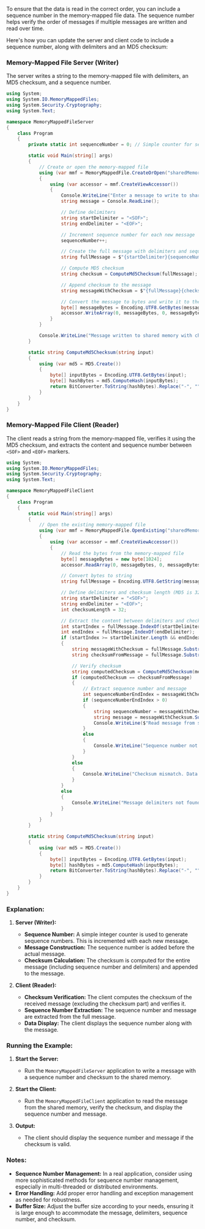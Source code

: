 To ensure that the data is read in the correct order, you can include a sequence number in the memory-mapped file data. The sequence number helps verify the order of messages if multiple messages are written and read over time.

Here's how you can update the server and client code to include a sequence number, along with delimiters and an MD5 checksum:

### Memory-Mapped File Server (Writer)

The server writes a string to the memory-mapped file with delimiters, an MD5 checksum, and a sequence number.

```csharp
using System;
using System.IO.MemoryMappedFiles;
using System.Security.Cryptography;
using System.Text;

namespace MemoryMappedFileServer
{
    class Program
    {
        private static int sequenceNumber = 0; // Simple counter for sequence numbers

        static void Main(string[] args)
        {
            // Create or open the memory-mapped file
            using (var mmf = MemoryMappedFile.CreateOrOpen("sharedMemory", 1024))
            {
                using (var accessor = mmf.CreateViewAccessor())
                {
                    Console.WriteLine("Enter a message to write to shared memory:");
                    string message = Console.ReadLine();

                    // Define delimiters
                    string startDelimiter = "<SOF>";
                    string endDelimiter = "<EOF>";

                    // Increment sequence number for each new message
                    sequenceNumber++;

                    // Create the full message with delimiters and sequence number
                    string fullMessage = $"{startDelimiter}{sequenceNumber}:{message}{endDelimiter}";

                    // Compute MD5 checksum
                    string checksum = ComputeMd5Checksum(fullMessage);

                    // Append checksum to the message
                    string messageWithChecksum = $"{fullMessage}{checksum}";

                    // Convert the message to bytes and write it to the memory-mapped file
                    byte[] messageBytes = Encoding.UTF8.GetBytes(messageWithChecksum);
                    accessor.WriteArray(0, messageBytes, 0, messageBytes.Length);
                }
            }

            Console.WriteLine("Message written to shared memory with checksum and sequence number.");
        }

        static string ComputeMd5Checksum(string input)
        {
            using (var md5 = MD5.Create())
            {
                byte[] inputBytes = Encoding.UTF8.GetBytes(input);
                byte[] hashBytes = md5.ComputeHash(inputBytes);
                return BitConverter.ToString(hashBytes).Replace("-", "").ToLower();
            }
        }
    }
}
```

### Memory-Mapped File Client (Reader)

The client reads a string from the memory-mapped file, verifies it using the MD5 checksum, and extracts the content and sequence number between `<SOF>` and `<EOF>` markers.

```csharp
using System;
using System.IO.MemoryMappedFiles;
using System.Security.Cryptography;
using System.Text;

namespace MemoryMappedFileClient
{
    class Program
    {
        static void Main(string[] args)
        {
            // Open the existing memory-mapped file
            using (var mmf = MemoryMappedFile.OpenExisting("sharedMemory"))
            {
                using (var accessor = mmf.CreateViewAccessor())
                {
                    // Read the bytes from the memory-mapped file
                    byte[] messageBytes = new byte[1024];
                    accessor.ReadArray(0, messageBytes, 0, messageBytes.Length);

                    // Convert bytes to string
                    string fullMessage = Encoding.UTF8.GetString(messageBytes).TrimEnd('\0');

                    // Define delimiters and checksum length (MD5 is 32 hex chars long)
                    string startDelimiter = "<SOF>";
                    string endDelimiter = "<EOF>";
                    int checksumLength = 32;

                    // Extract the content between delimiters and checksum
                    int startIndex = fullMessage.IndexOf(startDelimiter) + startDelimiter.Length;
                    int endIndex = fullMessage.IndexOf(endDelimiter);
                    if (startIndex >= startDelimiter.Length && endIndex > startIndex)
                    {
                        string messageWithChecksum = fullMessage.Substring(startIndex, endIndex - startIndex);
                        string checksumFromMessage = fullMessage.Substring(endIndex + endDelimiter.Length, checksumLength);

                        // Verify checksum
                        string computedChecksum = ComputeMd5Checksum(messageWithChecksum);
                        if (computedChecksum == checksumFromMessage)
                        {
                            // Extract sequence number and message
                            int sequenceNumberEndIndex = messageWithChecksum.IndexOf(':');
                            if (sequenceNumberEndIndex > 0)
                            {
                                string sequenceNumber = messageWithChecksum.Substring(0, sequenceNumberEndIndex);
                                string message = messageWithChecksum.Substring(sequenceNumberEndIndex + 1);
                                Console.WriteLine($"Read message from shared memory: Sequence Number: {sequenceNumber}, Message: {message}");
                            }
                            else
                            {
                                Console.WriteLine("Sequence number not found.");
                            }
                        }
                        else
                        {
                            Console.WriteLine("Checksum mismatch. Data may be corrupted.");
                        }
                    }
                    else
                    {
                        Console.WriteLine("Message delimiters not found.");
                    }
                }
            }
        }

        static string ComputeMd5Checksum(string input)
        {
            using (var md5 = MD5.Create())
            {
                byte[] inputBytes = Encoding.UTF8.GetBytes(input);
                byte[] hashBytes = md5.ComputeHash(inputBytes);
                return BitConverter.ToString(hashBytes).Replace("-", "").ToLower();
            }
        }
    }
}
```

### Explanation:

1. **Server (Writer):**
   - **Sequence Number:** A simple integer counter is used to generate sequence numbers. This is incremented with each new message.
   - **Message Construction:** The sequence number is added before the actual message.
   - **Checksum Calculation:** The checksum is computed for the entire message (including sequence number and delimiters) and appended to the message.

2. **Client (Reader):**
   - **Checksum Verification:** The client computes the checksum of the received message (excluding the checksum part) and verifies it.
   - **Sequence Number Extraction:** The sequence number and message are extracted from the full message.
   - **Data Display:** The client displays the sequence number along with the message.

### Running the Example:

1. **Start the Server:**
   - Run the `MemoryMappedFileServer` application to write a message with a sequence number and checksum to the shared memory.

2. **Start the Client:**
   - Run the `MemoryMappedFileClient` application to read the message from the shared memory, verify the checksum, and display the sequence number and message.

3. **Output:**
   - The client should display the sequence number and message if the checksum is valid.

### Notes:

- **Sequence Number Management:** In a real application, consider using more sophisticated methods for sequence number management, especially in multi-threaded or distributed environments.
- **Error Handling:** Add proper error handling and exception management as needed for robustness.
- **Buffer Size:** Adjust the buffer size according to your needs, ensuring it is large enough to accommodate the message, delimiters, sequence number, and checksum.
